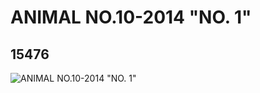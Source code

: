 # ANIMAL NO.10-2014 "NO. 1"
## 15476
![ANIMAL NO.10-2014 "NO. 1"](https://lc-www-live-s.legocdn.com/media/bricks/5/2/6050824.jpg)